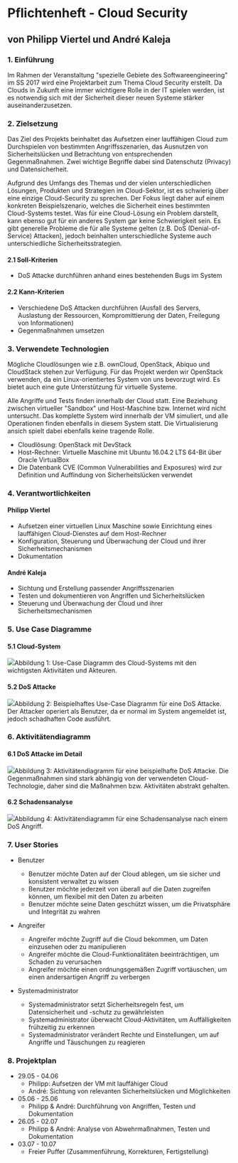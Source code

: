 # Pflichtenheft - Cloud Security
## von Philipp Viertel und André Kaleja

### 1. Einführung

Im Rahmen der Veranstaltung "spezielle Gebiete des Softwareengineering" im SS 2017 wird eine Projektarbeit zum Thema Cloud Security erstellt. Da Clouds in Zukunft eine immer wichtigere Rolle in der IT spielen werden, ist es notwendig sich mit der Sicherheit dieser neuen Systeme stärker auseinanderzusetzen.

### 2. Zielsetzung

Das Ziel des Projekts beinhaltet das Aufsetzen einer lauffähigen Cloud zum Durchspielen von bestimmten Angriffsszenarien, das Ausnutzen von Sicherheitslücken und Betrachtung von entsprechenden Gegenmaßnahmen. Zwei wichtige Begriffe dabei sind Datenschutz (Privacy) und Datensicherheit.

Aufgrund des Umfangs des Themas und der vielen unterschiedlichen Lösungen, Produkten und Strategien im Cloud-Sektor, ist es schwierig über eine einzige Cloud-Security zu sprechen. Der Fokus liegt daher auf einem konkreten Beispielszenario, welches die Sicherheit eines bestimmten Cloud-Systems testet. Was für eine Cloud-Lösung ein Problem darstellt, kann ebenso gut für ein anderes System gar keine Schwierigkeit sein. Es gibt generelle Probleme die für alle Systeme gelten (z.B. DoS (Denial-of-Service) Attacken), jedoch beinhalten unterschiedliche Systeme auch unterschiedliche Sicherheitsstrategien.

#### 2.1 Soll-Kriterien

* DoS Attacke durchführen anhand eines bestehenden Bugs im System

#### 2.2 Kann-Kriterien

* Verschiedene DoS Attacken durchführen (Ausfall des Servers, Auslastung der Ressourcen, Kompromittierung der Daten, Freilegung von Informationen)
* Gegenmaßnahmen umsetzen

### 3. Verwendete Technologien

Mögliche Cloudlösungen wie z.B. ownCloud, OpenStack, Abiquo und CloudStack stehen zur Verfügung. Für das Projekt werden wir OpenStack verwenden, da ein Linux-orientiertes System von uns bevorzugt wird. Es bietet auch eine gute Unterstützung für virtuelle Systeme.

Alle Angriffe und Tests finden innerhalb der Cloud statt. Eine Beziehung zwischen virtueller "Sandbox" und Host-Maschine bzw. Internet wird nicht untersucht. Das komplette System wird innerhalb der VM simuliert, und alle Operationen finden ebenfalls in diesem System statt. Die Virtualisierung ansich spielt dabei ebenfalls keine tragende Rolle.

* Cloudlösung: OpenStack mit DevStack
* Host-Rechner: Virtuelle Maschine mit Ubuntu 16.04.2 LTS 64-Bit über Oracle VirtualBox
* Die Datenbank CVE (Common Vulnerabilities and Exposures) wird zur Definition und Auffindung von Sicherheitslücken verwendet

### 4. Verantwortlichkeiten

#### Philipp Viertel

* Aufsetzen einer virtuellen Linux Maschine sowie Einrichtung eines lauffähigen Cloud-Dienstes auf dem Host-Rechner
* Konfiguration, Steuerung und Überwachung der Cloud und ihrer Sicherheitsmechanismen
* Dokumentation

#### André Kaleja

* Sichtung und Erstellung passender Angriffsszenarien
* Testen und dokumentieren von Angriffen und Sicherheitslücken
* Steuerung und Überwachung der Cloud und ihrer Sicherheitsmechanismen

### 5. Use Case Diagramme

#### 5.1 Cloud-System
![](assets/Cloud_use_case.png)Abbildung 1: Use-Case Diagramm des Cloud-Systems mit den wichtigsten Aktivitäten und Akteuren.

#### 5.2 DoS Attacke
![](assets/DoS_Attack_use_case.png)Abbildung 2: Beispielhaftes Use-Case Diagramm für eine DoS Attacke. Der Attacker operiert als Benutzer, da er normal im System angemeldet ist, jedoch schadhaften Code ausführt.

### 6. Aktivitätendiagramm

#### 6.1 DoS Attacke im Detail
![](assets/Aktivitaeten_Diagramm_Beispiel.png)Abbildung 3: Aktivitätendiagramm für eine beispielhafte DoS Attacke. Die Gegenmaßnahmen sind stark abhängig von der verwendeten Cloud-Technologie, daher sind die Maßnahmen bzw. Aktivitäten abstrakt gehalten.

#### 6.2 Schadensanalyse
![](assets/SchadensanalyseDos.png)Abbildung 4: Aktivitätendiagramm für eine Schadensanalyse nach einem DoS Angriff.

### 7. User Stories

* Benutzer
	* Benutzer möchte Daten auf der Cloud ablegen, um sie sicher und konsistent verwaltet zu wissen
	* Benutzer möchte jederzeit von überall auf die Daten zugreifen können, um flexibel mit den Daten zu arbeiten
	* Benutzer möchte seine Daten geschützt wissen, um die Privatsphäre und Integrität zu wahren

* Angreifer
	* Angreifer möchte Zugriff auf die Cloud bekommen, um Daten einzusehen oder zu manipulieren
	* Angreifer möchte die Cloud-Funktionalitäten beeinträchtigen, um Schaden zu verursachen
	* Angreifer möchte einen ordnungsgemäßen Zugriff vortäuschen, um einen andersartigen Angriff zu verbergen

* Systemadministrator
	* Systemadministrator setzt Sicherheitsregeln fest, um Datensicherheit und -schutz zu gewährleisten
	* Systemadministrator überwacht Cloud-Aktivitäten, um Auffälligkeiten frühzeitig zu erkennen
	* Systemadministrator verändert Rechte und Einstellungen, um auf Angriffe und Täuschungen zu reagieren

### 8. Projektplan

* 29.05 - 04.06
	* Philipp: Aufsetzen der VM mit lauffähiger Cloud
	* André: Sichtung von relevanten Sicherheitslücken und Möglichkeiten
* 05.06 - 25.06
	* Philipp & André: Durchführung von Angriffen, Testen und Dokumentation
* 26.05 - 02.07
	* Philipp & André: Analyse von Abwehrmaßnahmen, Testen und Dokumentation
* 03.07 - 10.07
	* Freier Puffer (Zusammenführung, Korrekturen, Fertigstellung)


